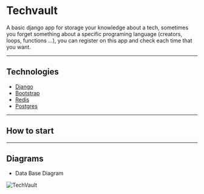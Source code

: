 # Techvault

A basic django app for storage your knowledge about a tech, sometimes you forget something
about a specific programing language (creators, loops, functions ...), you can register on this app
and check each time that you want.

---

## Technologies

- [Django](https://docs.djangoproject.com/en/5.0/)
- [Bootstrap](https://getbootstrap.com/)
- [Redis](https://redis.io/)
- [Postgres](https://www.postgresql.org/)

---

## How to start

---

## Diagrams

- Data Base Diagram

![TechVault](https://github.com/user-attachments/assets/b3232f2f-8ae5-4650-8fbc-7ebc3f8cfd86)

